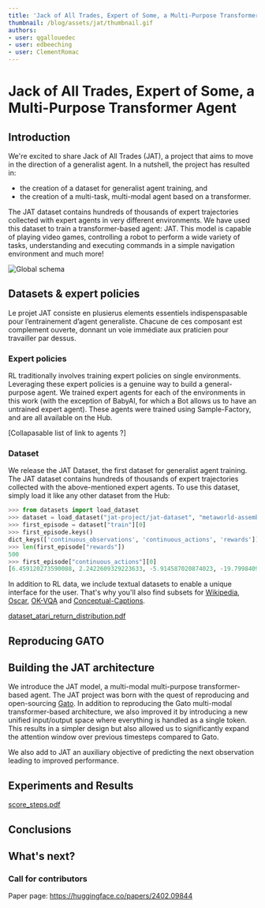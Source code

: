 ```yaml
---
title: 'Jack of All Trades, Expert of Some, a Multi-Purpose Transformer Agent'
thumbnail: /blog/assets/jat/thumbnail.gif
authors:
- user: qgallouedec
- user: edbeeching
- user: ClementRomac
---
```


# Jack of All Trades, Expert of Some, a Multi-Purpose Transformer Agent

## Introduction

We're excited to share Jack of All Trades (JAT), a project that aims to move in the direction of a generalist agent. In a nutshell, the project has resulted in:

- the creation of a dataset for generalist agent training, and
- the creation of a multi-task, multi-modal agent based on a transformer.

The JAT dataset contains hundreds of thousands of expert trajectories collected with expert agents in very different environments. We have used this dataset to train a transformer-based agent: JAT. This model is capable of playing video games, controlling a robot to perform a wide variety of tasks, understanding and executing commands in a simple navigation environment and much more!


<img src="https://huggingface.co/datasets/huggingface/documentation-images/resolve/refs%2Fpr%2F327/blog/jat/global_schema.gif" alt="Global schema"/>

## Datasets & expert policies

Le projet JAT consiste en plusierus elements essentiels indispenspasable pour l’entrainement d’agent generaliste. Chacune de ces composant est complement ouverte, donnant un voie immédiate aux praticien pour travailler par dessus.

### Expert policies

RL traditionally involves training expert policies on single environments. Leveraging these expert policies is a genuine way to build a general-purpose agent. We trained expert agents for each of the environments in this work (with the exception of BabyAI, for which a Bot allows us to have an untrained expert agent). These agents were trained using Sample-Factory, and are all available on the Hub.

[Collapasable list of link to agents ?]

### Dataset

We release the JAT Dataset, the first dataset for generalist agent training. The JAT dataset contains hundreds of thousands of expert trajectories collected with the above-mentioned expert agents. To use this dataset, simply load it like any other dataset from the Hub:

```python
>>> from datasets import load_dataset
>>> dataset = load_dataset("jat-project/jat-dataset", "metaworld-assembly")
>>> first_episode = dataset["train"][0]
>>> first_episode.keys()
dict_keys(['continuous_observations', 'continuous_actions', 'rewards'])
>>> len(first_episode["rewards"])
500
>>> first_episode["continuous_actions"][0]
[6.459120273590088, 2.2422609329223633, -5.914587020874023, -19.799840927124023]
```

In addition to RL data, we include textual datasets to enable a unique interface for the user. That's why you'll also find subsets for [Wikipedia](https://en.wikipedia.org/wiki/Wikipedia:Database_download), [Oscar](https://oscar-project.org), [OK-VQA](https://okvqa.allenai.org) and [Conceptual-Captions](https://ai.google.com/research/ConceptualCaptions/).

[dataset_atari_return_distribution.pdf](Jack%20of%20All%20Trades,%20Master%20of%20Some%202ec1606871e94b4abed0967bbe2c72d8/dataset_atari_return_distribution.pdf)


## Reproducing GATO

<!-- [Is a whole section really needed? See below] -->

## Building the JAT architecture

We introduce the JAT model, a multi-modal multi-purpose transformer-based agent. The JAT project was born with the quest of reproducing and open-sourcing [Gato](https://arxiv.org/abs/2205.06175). In addition to reproducing the Gato multi-modal transformer-based architecture, we also improved it by introducing a new unified input/output space where everything is handled as a single token. This results in a simpler design but also allowed us to significantly expand the attention window over previous timesteps compared to Gato.

<!-- [Schema] -->

We also add to JAT an auxiliary objective of predicting the next observation leading to improved performance.

## Experiments and Results

[score_steps.pdf](assets/jat/score_steps.pdf)

## Conclusions

## What's next?

### Call for contributors

Paper page: https://huggingface.co/papers/2402.09844